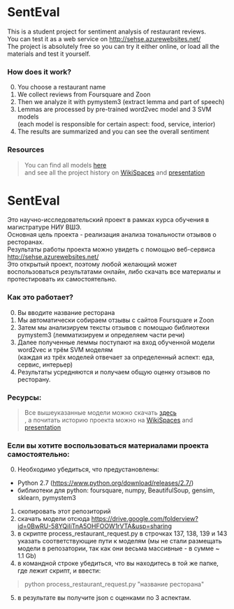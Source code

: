 # SentEval

This is a student project for sentiment analysis of restaurant reviews.<br>
You can test it as a web service on http://sehse.azurewebsites.net/<br>
The project is absolutely free so you can try it either online, or load all the materials and test it yourself.<br>

### How does it work?

0. You choose a restaurant name
1. We collect reviews from Foursquare and Zoon
2. Then we analyze it with pymystem3 (extract lemma and part of speech)
3. Lemmas are processed by pre-trained word2vec model and 3 SVM models <br>(each model is responsible for certain aspect: food, service, interior)
4. The results are summarized and you can see the overall sentiment

### Resources
> You can find all models [here](https://drive.google.com/folderview?id=0BwRU-58YQiIiTnA5OHFOOW1rVTA&usp=sharing)<br>
> and see all the project history on [WikiSpaces](https://hsecompling.wikispaces.com/-/SentiEval/SentiEval/?responseToken=0ea6eaf455f3f11f6009e44546715e099) and [presentation](https://www.hse.ru/data/2015/04/15/1094819508/%D0%BF%D1%80%D0%B5%D0%B7%D0%B5%D0%BD%D1%82%D0%B0%D1%86%D0%B8%D1%8F%20Senteval%20.pdf)

# SentEval

Это научно-исследовательский проект в рамках курса обучения в магистратуре НИУ ВШЭ.<br>
Основная цель проекта - реализация анализа тональности отзывов о ресторанах.<br>
Результаты работы проекта можно увидеть с помощью веб-сервиса http://sehse.azurewebsites.net/<br>
Это открытый проект, поэтому любой желающий может воспользоваться результатами онлайн, либо скачать все материалы и протестировать их самостоятельно.<br>

### Как это работает?

0. Вы вводите название ресторана
1. Мы автоматически собираем отзывы с сайтов Foursquare и Zoon
2. Затем мы анализируем тексты отзывов с помощью библиотеки pymystem3 (лемматизируем и определяем части речи)
3. Далее полученные леммы поступают на вход обученной модели word2vec и трём SVM моделям <br>(каждая из трёх моделей отвечает за определенный аспект: еда, сервис, интерьер)
4. Результаты усредняются и получаем общую оценку отзывов по ресторану.

### Ресурсы:
> Все вышеуказанные модели можно скачать [здесь](https://drive.google.com/folderview?id=0BwRU-58YQiIiTnA5OHFOOW1rVTA&usp=sharing)<br>
> , а почитать историю проекта можно на [WikiSpaces](https://hsecompling.wikispaces.com/-/SentiEval/SentiEval/?responseToken=0ea6eaf455f3f11f6009e44546715e099) and [presentation](https://www.hse.ru/data/2015/04/15/1094819508/%D0%BF%D1%80%D0%B5%D0%B7%D0%B5%D0%BD%D1%82%D0%B0%D1%86%D0%B8%D1%8F%20Senteval%20.pdf)

### Если вы хотите воспользоваться материалами проекта самостоятельно:

0. Необходимо убедиться, что предустановлены:
* Python 2.7 (https://www.python.org/download/releases/2.7/)
* библиотеки для python: foursquare, numpy, BeautifulSoup, gensim, sklearn, pymystem3
1. скопировать этот репозиторий
2. скачать модели отсюда https://drive.google.com/folderview?id=0BwRU-58YQiIiTnA5OHFOOW1rVTA&usp=sharing
3. в скрипте process_restaurant_request.py в строчках 137, 138, 139 и 143 указать соответствующие пути к моделям (мы не стали размещать модели в репозатории, так как они весьма массивные - в сумме ~ 1.1 Gb)
4. в командной строке убедиться, что вы находитесь в той же папке, где лежит скрипт, и ввести:
> python process_restaurant_request.py "название ресторана"
5. в результате вы получите json с оценками по 3 аспектам.